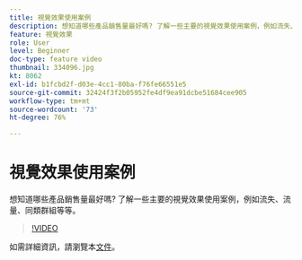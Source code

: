 ```yaml
---
title: 視覺效果使用案例
description: 想知道哪些產品銷售量最好嗎? 了解一些主要的視覺效果使用案例，例如流失、流量、同類群組等等。
feature: 視覺效果
role: User
level: Beginner
doc-type: feature video
thumbnail: 334096.jpg
kt: 8062
exl-id: b1fcbd2f-d03e-4cc1-80ba-f76fe66551e5
source-git-commit: 32424f3f2b05952fe4df9ea91dcbe51684cee905
workflow-type: tm+mt
source-wordcount: '73'
ht-degree: 76%

---
```


# 視覺效果使用案例

想知道哪些產品銷售量最好嗎? 了解一些主要的視覺效果使用案例，例如流失、流量、同類群組等等。

>[!VIDEO](https://video.tv.adobe.com/v/334096/?quality=12&learn=on)

如需詳細資訊，請瀏覽本[文件](https://experienceleague.adobe.com/docs/data-workbench/using/dashboard/visualizations/visualization-types/c-visualization-types.html?lang=en)。
